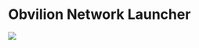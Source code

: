 # Obvilion Network Launcher
![](https://media.discordapp.net/attachments/657881800110243881/1048923210349039669/image.png)
 